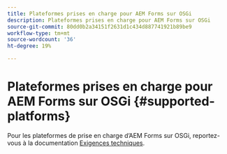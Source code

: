 ```yaml
---
title: Plateformes prises en charge pour AEM Forms sur OSGi
description: Plateformes prises en charge pour AEM Forms sur OSGi
source-git-commit: 80dd0b2a34151f2631d1c434d887741921b89be9
workflow-type: tm+mt
source-wordcount: '36'
ht-degree: 19%

---
```



# Plateformes prises en charge pour AEM Forms sur OSGi {#supported-platforms}

Pour les plateformes de prise en charge d’AEM Forms sur OSGi, reportez-vous à la documentation [Exigences techniques](/help/sites-deploying/technical-requirements.md).
